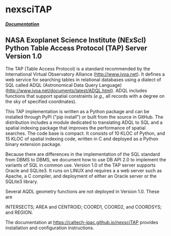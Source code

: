 # nexsciTAP

##### [Documentation](https://caltech-ipac.github.io/nexsciTAP)

## NASA Exoplanet Science Institute (NExScI) Python Table Access Protocol (TAP) Server   Version 1.0

The TAP (Table Access Protocol) is a standard recommended by the International Virtual Observatory Alliance (http://www.ivoa.net).  It defines a web service for searching tables in relational databases using a dialect of SQL called ADQL (Astronomical Data Query Language) (http://www.ivoa.net/documents/latest/ADQL.html).  ADQL includes functions that support spatial constraints (<i>e.g.,</i> all records with a degree on the sky of specified coordinates). 

This TAP implementation is written as a Python package and can be installed through PyPI ("pip install") or built from the source in GitHub.  The distribution includes a module dedicated to translating ADQL to SQL and a spatial indexing package that improves the performance of spatial searches. The code base is compact. It consists of 10 KLOC of Python, and 15 KLOC of spatial indexing code, written in C and deployed as a Python binary extension package. 

Because there are differences in the implementation of the SQL standard from DBMS to DBMS, we document how to use DB API 2.0 to implement the variants of SQL in common use. Version 1.0 of the TAP server supports Oracle and SQLite3.  It runs on LINUX and requires a a web server such as Apache, a C compiler, and deployment of either an Oracle server or the SQLite3 library.

Several AQDL geometry functions are not deployed in Version 1.0. These are 

INTERSECTS;  AREA and CENTROID;  COORD1, COORD2, and COORDSYS; and REGION.

The documentation at https://caltech-ipac.github.io/nexsciTAP  provides installation and configuration instructions.
